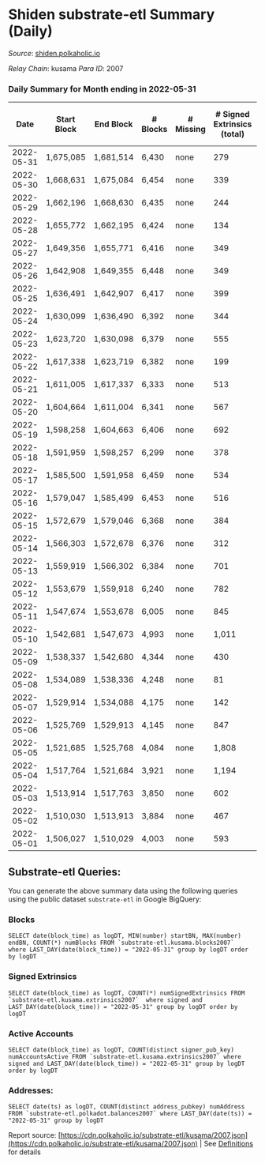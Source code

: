 # Shiden substrate-etl Summary (Daily)

_Source_: [shiden.polkaholic.io](https://shiden.polkaholic.io)

*Relay Chain*: kusama
*Para ID*: 2007



### Daily Summary for Month ending in 2022-05-31


| Date | Start Block | End Block | # Blocks | # Missing | # Signed Extrinsics (total) | # Active Accounts | # Addresses with Balances | # Events | # Transfers | # XCM Transfers In | # XCM Transfers Out |
| ---- | ----------- | --------- | -------- | --------- | --------------------------- | ----------------- | ------------------------- | -------- | ----------- | ------------------ | ------------------- |
| 2022-05-31 | 1,675,085 | 1,681,514 | 6,430 | none  | 279 | 149 | 549,658 | 77,908 | 7,971 ($202,150.80) |   | 1 ($7.12) |
| 2022-05-30 | 1,668,631 | 1,675,084 | 6,454 | none  | 339 | 188 |  | 148,058 | 8,147 ($458,962.70) |   |   |
| 2022-05-29 | 1,662,196 | 1,668,630 | 6,435 | none  | 244 | 143 |  | 112,096 | 7,355 ($193,755.43) |   |   |
| 2022-05-28 | 1,655,772 | 1,662,195 | 6,424 | none  | 134 | 83 |  | 121,551 | 7,537 ($83,244.55) |   | 3 ($0.13) |
| 2022-05-27 | 1,649,356 | 1,655,771 | 6,416 | none  | 349 | 202 |  | 89,004 | 8,119 ($349,028.11) |   | 2  |
| 2022-05-26 | 1,642,908 | 1,649,355 | 6,448 | none  | 349 | 185 |  | 80,500 | 8,312 ($203,248.33) | 10 ($6.33) | 1  |
| 2022-05-25 | 1,636,491 | 1,642,907 | 6,417 | none  | 399 | 202 | 548,605 | 125,746 | 9,180 ($606,717.67) | 1 ($0.81) | 2  |
| 2022-05-24 | 1,630,099 | 1,636,490 | 6,392 | none  | 344 | 200 |  | 113,017 | 9,089 ($946,206.03) | 1 ($8.48) |   |
| 2022-05-23 | 1,623,720 | 1,630,098 | 6,379 | none  | 555 | 294 |  | 136,196 | 7,682 ($726,885.18) |   |   |
| 2022-05-22 | 1,617,338 | 1,623,719 | 6,382 | none  | 199 | 123 |  | 68,190 | 6,803 ($439,094.50) |   |   |
| 2022-05-21 | 1,611,005 | 1,617,337 | 6,333 | none  | 513 | 277 |  | 57,006 | 6,946 ($267,348.19) |   |   |
| 2022-05-20 | 1,604,664 | 1,611,004 | 6,341 | none  | 567 | 267 |  | 80,401 | 8,189 ($499,708.40) |   |   |
| 2022-05-19 | 1,598,258 | 1,604,663 | 6,406 | none  | 692 | 123 |  | 75,055 | 8,088 ($109,098.81) | 7 ($15.67) |   |
| 2022-05-18 | 1,591,959 | 1,598,257 | 6,299 | none  | 378 | 193 |  | 80,323 | 8,396 ($248,541.16) | 22 ($257.99) |   |
| 2022-05-17 | 1,585,500 | 1,591,958 | 6,459 | none  | 534 | 313 |  | 83,602 | 8,015 ($235,063.24) | 29 ($90.93) |   |
| 2022-05-16 | 1,579,047 | 1,585,499 | 6,453 | none  | 516 | 326 |  | 73,851 | 8,003 ($1,567,279.20) | 38 ($25.07) |   |
| 2022-05-15 | 1,572,679 | 1,579,046 | 6,368 | none  | 384 | 241 |  | 96,134 | 9,402 ($588,462.34) |   |   |
| 2022-05-14 | 1,566,303 | 1,572,678 | 6,376 | none  | 312 | 195 |  | 93,183 | 9,802 ($349,191.74) |   |   |
| 2022-05-13 | 1,559,919 | 1,566,302 | 6,384 | none  | 701 | 365 |  | 104,051 | 9,765 ($874,982.66) |   |   |
| 2022-05-12 | 1,553,679 | 1,559,918 | 6,240 | none  | 782 | 355 |  | 117,922 | 9,265 ($715,568.37) |   |   |
| 2022-05-11 | 1,547,674 | 1,553,678 | 6,005 | none  | 845 | 478 |  | 114,454 | 8,949 ($1,429,120.36) |   |   |
| 2022-05-10 | 1,542,681 | 1,547,673 | 4,993 | none  | 1,011 | 512 |  | 74,143 | 6,587 ($707,808.85) | 1 ($1.02) |   |
| 2022-05-09 | 1,538,337 | 1,542,680 | 4,344 | none  | 430 | 204 |  | 59,917 | 5,573 ($821,606.46) | 3 ($25.38) | 5  |
| 2022-05-08 | 1,534,089 | 1,538,336 | 4,248 | none  | 81 | 50 |  | 89,802 | 5,958 ($391,727.27) | 1 ($57.83) |   |
| 2022-05-07 | 1,529,914 | 1,534,088 | 4,175 | none  | 142 | 60 |  | 120,805 | 5,140 ($351,082.67) | 1 ($122.33) |   |
| 2022-05-06 | 1,525,769 | 1,529,913 | 4,145 | none  | 847 | 407 |  | 165,029 | 7,405 ($400,754.85) | 1 ($1.23) |   |
| 2022-05-05 | 1,521,685 | 1,525,768 | 4,084 | none  | 1,808 | 232 |  | 136,629 | 8,427 ($1,038,378.81) |   |   |
| 2022-05-04 | 1,517,764 | 1,521,684 | 3,921 | none  | 1,194 | 645 |  | 74,331 | 6,481 ($1,652,887.18) |   |   |
| 2022-05-03 | 1,513,914 | 1,517,763 | 3,850 | none  | 602 | 358 |  | 66,437 | 5,075 ($442,872.53) |   |   |
| 2022-05-02 | 1,510,030 | 1,513,913 | 3,884 | none  | 467 | 297 |  | 60,386 | 5,090 ($684,438.69) |   |   |
| 2022-05-01 | 1,506,027 | 1,510,029 | 4,003 | none  | 593 | 359 |  | 63,184 | 5,227 ($657,269.99) |   |   |

## Substrate-etl Queries:
You can generate the above summary data using the following queries using the public dataset `substrate-etl` in Google BigQuery:


### Blocks
```
SELECT date(block_time) as logDT, MIN(number) startBN, MAX(number) endBN, COUNT(*) numBlocks FROM `substrate-etl.kusama.blocks2007`  where LAST_DAY(date(block_time)) = "2022-05-31" group by logDT order by logDT
```


### Signed Extrinsics
```
SELECT date(block_time) as logDT, COUNT(*) numSignedExtrinsics FROM `substrate-etl.kusama.extrinsics2007`  where signed and LAST_DAY(date(block_time)) = "2022-05-31" group by logDT order by logDT
```


### Active Accounts
```
SELECT date(block_time) as logDT, COUNT(distinct signer_pub_key) numAccountsActive FROM `substrate-etl.kusama.extrinsics2007` where signed and LAST_DAY(date(block_time)) = "2022-05-31" group by logDT order by logDT
```


### Addresses:
```
SELECT date(ts) as logDT, COUNT(distinct address_pubkey) numAddress FROM `substrate-etl.polkadot.balances2007` where LAST_DAY(date(ts)) = "2022-05-31" group by logDT
```



Report source: [https://cdn.polkaholic.io/substrate-etl/kusama/2007.json](https://cdn.polkaholic.io/substrate-etl/kusama/2007.json) | See [Definitions](/DEFINITIONS.md) for details
